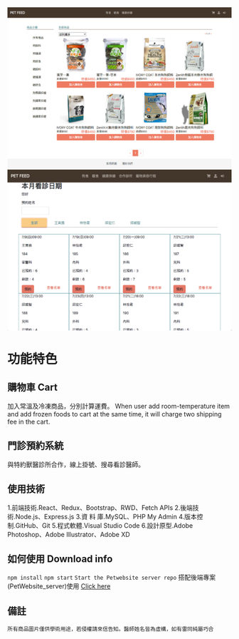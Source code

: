 <img width="964" alt="PetWebsite photo" src="https://github.com/ccwang116/PetWebsite_client/blob/master/PET_FEED_sreenshot.png">

<img width="964" alt="PetWebsite photo" src="https://github.com/ccwang116/PetWebsite_client/blob/master/clinic.png">

# 功能特色

## 購物車 Cart

加入常溫及冷凍商品，分別計算運費。
When user add room-temperature item and add frozen foods to cart at the same time, it will charge two shipping fee in the cart.

## 門診預約系統

與特約獸醫診所合作，線上掛號、搜尋看診醫師。

## 使用技術

1.前端技術.React、Redux、Bootstrap、RWD、Fetch APIs 2.後端技術.Node.js、Express.js 3.資 料 庫.MySQL、PHP My Admin 4.版本控制.GitHub、Git 5.程式軟體.Visual Studio Code 6.設計原型.Adobe Photoshop、Adobe Illustrator、Adobe XD

## 如何使用 Download info

`npm install`
`npm start`
`Start the Petwebsite server repo`
搭配後端專案(PetWebsite_server)使用 <a href="https://github.com/ccwang116/PetWebsite_server">Click here</a>

## 備註

`所有商品圖片僅供學術用途，若侵權請來信告知。醫師姓名皆為虛構，如有雷同純屬巧合`

